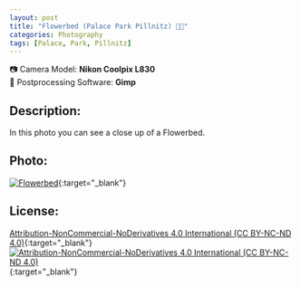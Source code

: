 ```yaml
---
layout: post
title: "Flowerbed (Palace Park Pillnitz) 🌼🏰"
categories: Photography
tags: [Palace, Park, Pillnitz]
---
```

📷 Camera Model: **Nikon Coolpix L830**<br />
💾 Postprocessing Software: **Gimp**
## Description:
In this photo you can see a close up of a Flowerbed.
## Photo:
[![Flowerbed](https://live.staticflickr.com/65535/51965318190_69c8d12201_c_d.jpg)](https://www.flickr.com/photos/mike_ravenblack/51965318190){:target="_blank"}
## License:
[Attribution-NonCommercial-NoDerivatives 4.0 International (CC BY-NC-ND 4.0)](https://creativecommons.org/licenses/by-nc-nd/4.0/){:target="_blank"} \
[![Attribution-NonCommercial-NoDerivatives 4.0 International (CC BY-NC-ND 4.0)](https://i.creativecommons.org/l/by-nc-nd/4.0/88x31.png)](http://creativecommons.org/licenses/by-nc-nd/4.0/){:target="_blank"}